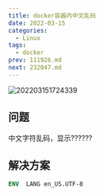 ```yaml
---
title: docker容器内中文乱码
date: 2022-03-15
categories:
  - Linux
tags:
  - docker
prev: 111926.md
next: 232047.md
---
```


![202203151724339](https://fastly.jsdelivr.net/gh/qbmzc/images/2021/202203151724339.png)

<!-- more -->

## 问题

中文字符乱码，显示??????

## 解决方案

```dockerfile
ENV  LANG en_US.UTF-8
```


